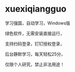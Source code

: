 # xuexiqiangguo
学习强国，自动学习，Windows版

绿色软件，无需安装直接运行，

支持扫码登录，钉钉授权登录，

后台静默学习，每天轻松25分，

仅限个人研究，禁止非法用途！
